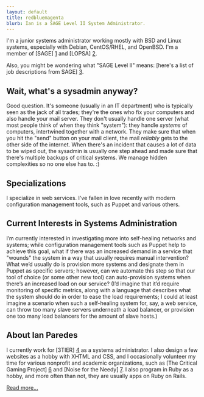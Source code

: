 ```yaml
---
layout: default
title: redbluemagenta
blurb: Ian is a SAGE Level II System Administrator.
---
```


I'm a junior systems administrator working mostly with BSD and Linux systems,
especially with Debian, CentOS/RHEL, and OpenBSD.  I'm a member of [SAGE] [1]
and [LOPSA] [2].

Also, you might be wondering what "SAGE Level II" means: [here's a list of
job descriptions from SAGE] [3].

Wait, what's a sysadmin anyway?
-------------------------------

Good question.  It's someone (usually in an IT department) who is typically
seen as the jack of all trades; they're the ones who fix your computers and
also handle your mail server.  They don't usually handle one server
(what most people think of when they think "system"): they handle *systems*
of computers, intertwined together with a network.  They make sure that
when you hit the "send" button on your mail client, the mail *reliably*
gets to the other side of the internet.  When there's an incident that causes
a lot of data to be wiped out, the sysadmin is usually one step ahead and
made sure that there's multiple backups of critical systems.  We manage
hidden complexities so no one else has to. :)

Specializations
---------------

I specialize in web services.  I've fallen in love recently with modern
configuration management tools, such as Puppet and various others. 

Current Interests in Systems Administration
-------------------------------------------

I’m currently interested in investigating more into self-healing networks and
systems; while configuration management tools such as Puppet help to achieve
this goal, what if there was an increased demand in a service that "wounds"
the system in a way that usually requires manual intervention? What we’d
usually do is provision more systems and designate them in Puppet as specific
servers; however, can we automate this step so that our tool of choice (or
some other new tool) can auto-provision systems when there’s an increased load
on our service? (I’d imagine that it’d require monitoring of specific metrics,
along with a language that describes what the system should do in order to
ease the load requirements; I could at least imagine a scenario when such a
self-healing system for, say, a web service, can throw too many slave servers
underneath a load balancer, or provision one too many load balancers for the
amount of slave hosts.)

About Ian Paredes
-----------------

I currently work for [3TIER] [4] as a systems administrator.  I also design
a few websites as a hobby with XHTML and CSS, and I occasionally
volunteer my time for various nonprofit and academic organizations, such as
[The Critical Gaming Project] [6] and [Noise for the Needy] [7]. I also
program in Ruby as a hobby, and more often than not, they are usually apps
on Ruby on Rails.

[Read more...][8]

[1]: http://sage.org
[2]: http://lopsa.org
[3]: http://www.sage.org/field/jobs-descriptions.html
[4]: http://3tier.com
[6]: http://depts.washington.edu/critgame
[7]: http://noisefortheneedy.org
[8]: /about.html
